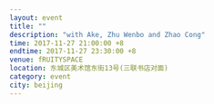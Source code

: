 ```yaml
---
layout: event
title: ""
description: "with Ake, Zhu Wenbo and Zhao Cong"
time: 2017-11-27 21:00:00 +8
endtime: 2017-11-27 23:30:00 +8
venue: fRUITYSPACE
location: 东城区美术馆东街13号(三联书店对面)
category: event
city: beijing
---
```

